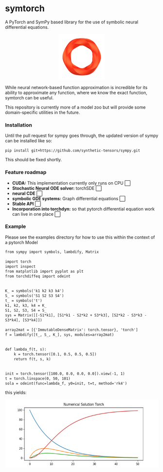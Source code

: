 # symtorch
A PyTorch and SymPy based library for the use of symbolic neural differential equations. 

<p align="center">
<img src="media/Logo.png" width="150" height="150">
</p>
<div align="center">
</div>

While neural network-based function approximation is incredible for its ability to approximate any function, where we know the exact function, symtorch can be useful.

This repository is currently more of a model zoo but will provide some domain-specific utilities in the future.

### Installation

Until the pull request for sympy goes through, the updated version of sympy can be installed like so:

`pip install git+https://github.com/synthetic-tensors/sympy.git`

This should be fixed shortly.

### Feature roadmap

* **CUDA:** This implementation currently only runs on CPU ⬜️
* **Stochastic Neural ODE solver:** torchSDE ⬜️
* **neural CDE** ⬜️
* **symbolic GDE systems:** Graph differential equations ⬜️
* **Stable API**  ⬜️
* **Incorporation into torchdyn:** so that pytorch differential equation work can live in one place  ⬜️

### Example
Please see the examples directory for how to use this within the context of a pytorch Model

```python:
from sympy import symbols, lambdify, Matrix

import torch
import inspect
from matplotlib import pyplot as plt
from torchdiffeq import odeint


K_ = symbols('k1 k2 k3 k4')
S_ = symbols('S1 S2 S3 S4')
t_ = symbols('t')
k1, k2, k3, k4 = K_
S1, S2, S3, S4 = S_
sys = Matrix([[-S1*k1], [S1*k1 - S2*k2 + S3*k3], [S2*k2 - S3*k3 - S3*k4], [S3*k4]])

array2mat = [{'ImmutableDenseMatrix': torch.tensor}, 'torch']
f = lambdify([t_, S_, K_], sys, modules=array2mat)


def lambda_f(t, s):
    k = torch.tensor([0.1, 0.5, 0.5, 0.5])
    return f(t, s, k)


init = torch.tensor([100.0, 0.0, 0.0, 0.0]).view(-1, 1)
t = torch.linspace(0, 50, 101)
sola = odeint(func=lambda_f, y0=init, t=t, method='rk4')
```

this yields:

<p align="center">
<img src="media/NumericalSolutionTorch.png" width="600" height="225">
</p>
<div align="center">
</div>
